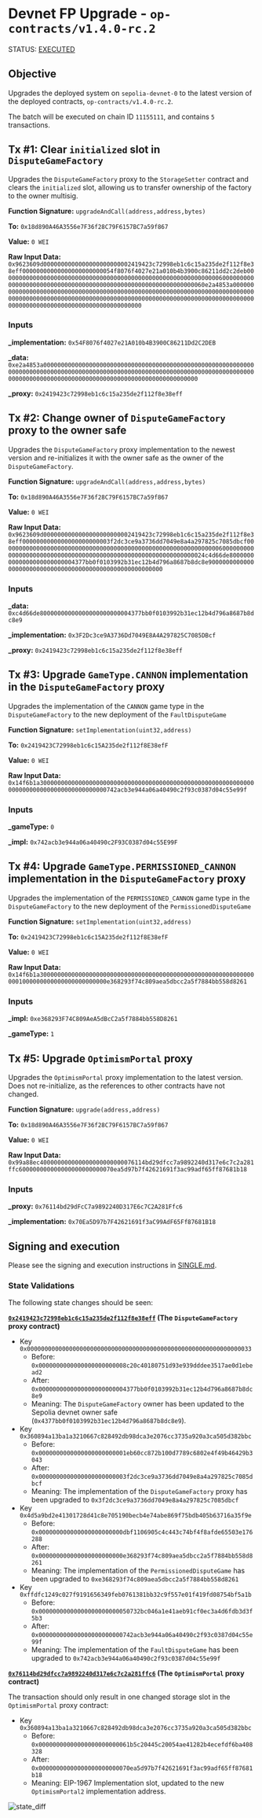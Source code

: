 # Devnet FP Upgrade - `op-contracts/v1.4.0-rc.2`

STATUS: [EXECUTED](https://sepolia.etherscan.io/tx/0xeb2196e96d453c8cb77c10822b71f15c1fbf963e1ce8bee17255c8de1937aa3e)

## Objective

Upgrades the deployed system on `sepolia-devnet-0` to the latest version of the deployed contracts, `op-contracts/v1.4.0-rc.2`.

The batch will be executed on chain ID `11155111`, and contains `5` transactions.

## Tx #1: Clear `initialized` slot in `DisputeGameFactory`

Upgrades the `DisputeGameFactory` proxy to the `StorageSetter` contract and clears the `initialized` slot, allowing us to transfer ownership of the factory to the owner multisig.

**Function Signature:** `upgradeAndCall(address,address,bytes)`

**To:** `0x18d890A46A3556e7F36f28C79F6157BC7a59f867`

**Value:** `0 WEI`

**Raw Input Data:** `0x9623609d0000000000000000000000002419423c72998eb1c6c15a235de2f112f8e38eff00000000000000000000000054f8076f4027e21a010b4b3900c86211dd2c2deb00000000000000000000000000000000000000000000000000000000000000600000000000000000000000000000000000000000000000000000000000000060e2a4853a0000000000000000000000000000000000000000000000000000000000000000000000000000000000000000000000000000000000000000000000000000000000000000000000000000000000000000000000000000000000000000`

### Inputs

**\_implementation:** `0x54F8076f4027e21A010b4B3900C86211Dd2C2DEB`

**\_data:** `0xe2a4853a0000000000000000000000000000000000000000000000000000000000000000000000000000000000000000000000000000000000000000000000000000000000000000000000000000000000000000000000000000000000000000`

**\_proxy:** `0x2419423c72998eb1c6c15a235de2f112f8e38eff`

## Tx #2: Change owner of `DisputeGameFactory` proxy to the owner safe

Upgrades the `DisputeGameFactory` proxy implementation to the newest version and re-initializes it with the owner safe as the owner of the `DisputeGameFactory`.

**Function Signature:** `upgradeAndCall(address,address,bytes)`

**To:** `0x18d890A46A3556e7F36f28C79F6157BC7a59f867`

**Value:** `0 WEI`

**Raw Input Data:** `0x9623609d0000000000000000000000002419423c72998eb1c6c15a235de2f112f8e38eff0000000000000000000000003f2dc3ce9a3736dd7049e8a4a297825c7085dbcf00000000000000000000000000000000000000000000000000000000000000600000000000000000000000000000000000000000000000000000000000000024c4d66de80000000000000000000000004377bb0f0103992b31ec12b4d796a8687b8dc8e900000000000000000000000000000000000000000000000000000000`

### Inputs

**\_data:** `0xc4d66de80000000000000000000000004377bb0f0103992b31ec12b4d796a8687b8dc8e9`

**\_implementation:** `0x3F2Dc3ce9A3736Dd7049E8A4A297825C7085DBcf`

**\_proxy:** `0x2419423c72998eb1c6c15a235de2f112f8e38eff`

## Tx #3: Upgrade `GameType.CANNON` implementation in the `DisputeGameFactory` proxy

Upgrades the implementation of the `CANNON` game type in the `DisputeGameFactory` to the new deployment of the `FaultDisputeGame`

**Function Signature:** `setImplementation(uint32,address)`

**To:** `0x2419423C72998eb1c6c15A235de2f112f8E38efF`

**Value:** `0 WEI`

**Raw Input Data:** `0x14f6b1a30000000000000000000000000000000000000000000000000000000000000000000000000000000000000000742acb3e944a06a40490c2f93c0387d04c55e99f`

### Inputs

**\_gameType:** `0`

**\_impl:** `0x742acb3e944a06a40490c2F93C0387d04c55E99F`

## Tx #4: Upgrade `GameType.PERMISSIONED_CANNON` implementation in the `DisputeGameFactory` proxy

Upgrades the implementation of the `PERMISSIONED_CANNON` game type in the `DisputeGameFactory` to the new deployment of the `PermissionedDisputeGame`

**Function Signature:** `setImplementation(uint32,address)`

**To:** `0x2419423C72998eb1c6c15A235de2f112f8E38efF`

**Value:** `0 WEI`

**Raw Input Data:** `0x14f6b1a30000000000000000000000000000000000000000000000000000000000000001000000000000000000000000e368293f74c809aea5dbcc2a5f7884bb558d8261`

### Inputs

**\_impl:** `0xe368293F74C809AeA5dBcC2a5f7884bb558D8261`

**\_gameType:** `1`

## Tx #5: Upgrade `OptimismPortal` proxy

Upgrades the `OptimismPortal` proxy implementation to the latest version. Does not re-initialize, as the references to other contracts have not changed.

**Function Signature:** `upgrade(address,address)`

**To:** `0x18d890A46A3556e7F36f28C79F6157BC7a59f867`

**Value:** `0 WEI`

**Raw Input Data:** `0x99a88ec400000000000000000000000076114bd29dfcc7a9892240d317e6c7c2a281ffc600000000000000000000000070ea5d97b7f42621691f3ac99adf65ff87681b18`

### Inputs

**\_proxy:** `0x76114bd29dFcC7a9892240D317E6c7C2A281Ffc6`

**\_implementation:** `0x70Ea5D97b7F42621691f3aC99AdF65Ff87681B18`

## Signing and execution

Please see the signing and execution instructions in [SINGLE.md](../../../SINGLE.md).

### State Validations

The following state changes should be seen:

**[`0x2419423c72998eb1c6c15a235de2f112f8e38eff`][dgf-prox-etherscan] (The `DisputeGameFactory` proxy contract)**

- Key `0x0000000000000000000000000000000000000000000000000000000000000033`
  - Before: `0x0000000000000000000000008c20c40180751d93e939dddee3517ae0d1ebead2`
  - After: `0x0000000000000000000000004377bb0f0103992b31ec12b4d796a8687b8dc8e9`
  - Meaning: The `DisputeGameFactory` owner has been updated to the Sepolia devnet owner safe (`0x4377bb0f0103992b31ec12b4d796a8687b8dc8e9`).
- Key `0x360894a13ba1a3210667c828492db98dca3e2076cc3735a920a3ca505d382bbc`
  - Before: `0x0000000000000000000000001eb60cc872b100d7789c6802e4f49b46429b3043`
  - After: `0x0000000000000000000000003f2dc3ce9a3736dd7049e8a4a297825c7085dbcf`
  - Meaning: The implementation of the `DisputeGameFactory` proxy has been upgraded to `0x3f2dc3ce9a3736dd7049e8a4a297825c7085dbcf`
- Key `0x4d5a9bd2e41301728d41c8e705190becb4e74abe869f75bdb405b63716a35f9e`
  - Before: `0x000000000000000000000000dbf1106905c4c443c74bf4f8afde65503e176288`
  - After: `0x000000000000000000000000e368293f74c809aea5dbcc2a5f7884bb558d8261`
  - Meaning: The implementation of the `PermissionedDisputeGame` has been upgraded to `0xe368293f74c809aea5dbcc2a5f7884bb558d8261`
- Key `0xffdfc1249c027f9191656349feb0761381bb32c9f557e01f419fd08754bf5a1b`
  - Before: `0x00000000000000000000000050732bc046a1e41aeb91cf0ec3a4d6fdb3d3f5b3`
  - After: `0x000000000000000000000000742acb3e944a06a40490c2f93c0387d04c55e99f`
  - Meaning: The implementation of the `FaultDisputeGame` has been upgraded to `0x742acb3e944a06a40490c2f93c0387d04c55e99f`

**[`0x76114bd29dfcc7a9892240d317e6c7c2a281ffc6`][portal-prox-etherscan] (The `OptimismPortal` proxy contract)**

The transaction should only result in one changed storage slot in the `OptimismPortal` proxy contract:

- Key `0x360894a13ba1a3210667c828492db98dca3e2076cc3735a920a3ca505d382bbc`
  - Before: `0x00000000000000000000000061b5c20445c20054ae41282b4ecefdf6ba408328`
  - After: `0x00000000000000000000000070ea5d97b7f42621691f3ac99adf65ff87681b18`
  - Meaning: EIP-1967 Implementation slot, updated to the new `OptimismPortal2` implementation address.

![state_diff](./images/state_diff.png)

[dgf-prox-etherscan]: https://sepolia.etherscan.io/address/0x2419423c72998eb1c6c15a235de2f112f8e38eff
[portal-prox-etherscan]: https://sepolia.etherscan.io/address/0x76114bd29dfcc7a9892240d317e6c7c2a281ffc6
